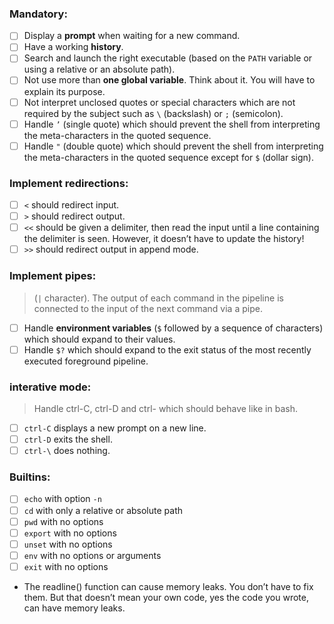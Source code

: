 
### **Mandatory**:
- [ ] Display a **prompt** when waiting for a new command.
- [ ] Have a working **history**.
- [ ] Search and launch the right executable (based on the `PATH` variable or using a relative or an absolute path).
- [ ] Not use more than **one global variable**. Think about it. You will have to explain its purpose.
- [ ] Not interpret unclosed quotes or special characters which are not required by the subject such as `\` (backslash) or `;` (semicolon).
- [ ] Handle `’` (single quote) which should prevent the shell from interpreting the meta-characters in the quoted sequence.
- [ ] Handle `"` (double quote) which should prevent the shell from interpreting the meta-characters in the quoted sequence except for `$` (dollar sign).

### Implement **redirections**:
- [ ] `<` should redirect input.
- [ ] `>` should redirect output.
- [ ] `<<` should be given a delimiter, then read the input until a line containing the delimiter is seen. However, it doesn’t have to update the history!
- [ ] `>>` should redirect output in append mode.

### Implement **pipes**:
> (`|` character). The output of each command in the pipeline is connected to the input of the next command via a pipe. 
- [ ] Handle **environment variables** (`$` followed by a sequence of characters) which should expand to their values.
- [ ] Handle `$?` which should expand to the exit status of the most recently executed foreground pipeline.

### interative mode:
> Handle ctrl-C, ctrl-D and ctrl- which should behave like in bash.
- [ ] `ctrl-C` displays a new prompt on a new line.
- [ ] `ctrl-D` exits the shell.
- [ ] `ctrl-\` does nothing.

### Builtins:
- [ ] `echo` with option `-n`
- [ ] `cd` with only a relative or absolute path
- [ ] `pwd` with no options
- [ ] `export` with no options
- [ ] `unset` with no options
- [ ] `env` with no options or arguments
- [ ] `exit` with no options

- The readline() function can cause memory leaks. You don’t have to fix them. But that doesn’t mean your own code, yes the code you wrote, can have memory leaks.
